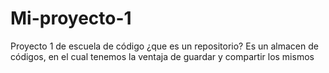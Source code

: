 # Mi-proyecto-1
Proyecto 1 de escuela de código
¿que es un repositorio?
Es un almacen de códigos, en el cual tenemos la ventaja de  guardar y compartir los mismos
